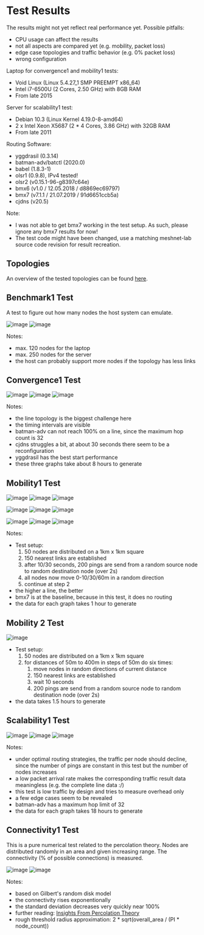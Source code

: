 # Test Results

The results might not yet reflect real performance yet. Possible pitfalls:

* CPU usage can affect the results
* not all aspects are compared yet (e.g. mobility, packet loss)
* edge case topologies and traffic behavior (e.g. 0% packet loss)
* wrong configuration

Laptop for convergence1 and mobility1 tests:

* Void Linux (Linux 5.4.27_1 SMP PREEMPT x86_64)
* Intel i7-6500U (2 Cores, 2.50 GHz) with 8GB RAM
* From late 2015

Server for scalability1 test:

* Debian 10.3 (Linux Kernel 4.19.0-8-amd64)
* 2 x Intel Xeon X5687 (2 * 4 Cores, 3.86 GHz) with 32GB RAM
* From late 2011

Routing Software:

* yggdrasil (0.3.14)
* batman-adv/batctl (2020.0)
* babel (1.8.3-1)
* olsr1 (0.9.8), IPv4 tested!
* olsr2 (v0.15.1-96-g8397c64e)
* bmx6 (v1.0 / 12.05.2018 / d8869ec69797)
* bmx7 (v7.1.1 / 21.07.2019 / 91d6651ccb5a)
* cjdns (v20.5)

Note:
* I was not able to get bmx7 working in the test setup. As such, please ignore any bmx7 results for now!
* The test code might have been changed, use a matching meshnet-lab source code revision for result recreation.

## Topologies

An overview of the tested topologies can be found [here](../data/README.md).


## Benchmark1 Test

A test to figure out how many nodes the host system can emulate.

![image](laptop/benchmark1/1_benchmark1.png)
![image](server/benchmark1/1_benchmark1.png)

Notes:

- max. 120 nodes for the laptop
- max. 250 nodes for the server
- the host can probably support more nodes if the topology has less links

## Convergence1 Test

![image](laptop/convergence1/1_convergence1-line.png)
![image](laptop/convergence1/1_convergence1-rtree.png)
![image](laptop/convergence1/1_convergence1-grid4.png)

Notes:

- the line topology is the biggest challenge here
- the timing intervals are visible
- batman-adv can not reach 100% on a line, since the maximum hop count is 32
- cjdns struggles a bit, at about 30 seconds there seem to be a reconfiguration
- yggdrasil has the best start performance
- these three graphs take about 8 hours to generate

## Mobility1 Test

![image](laptop/mobility1/1_mobility1-10-10.png)
![image](laptop/mobility1/1_mobility1-10-30.png)
![image](laptop/mobility1/1_mobility1-10-60.png)

![image](laptop/mobility1/1_mobility1-30-10.png)
![image](laptop/mobility1/1_mobility1-30-30.png)
![image](laptop/mobility1/1_mobility1-30-60.png)

![image](laptop/mobility1/1_mobility1-10.gif) ![image](laptop/mobility1/1_mobility1-30.gif) ![image](laptop/mobility1/1_mobility1-60.gif)

Notes:

- Test setup:
  1. 50 nodes are distributed on a 1km x 1km square
  2. 150 nearest links are established
  3. after 10/30 seconds, 200 pings are send from a random source node to random destination node (over 2s)
  4. all nodes now move 0-10/30/60m in a random direction
  5. continue at step 2
- the higher a line, the better
- bmx7 is at the baseline, because in this test, it does no routing
- the data for each graph takes 1 hour to generate

## Mobility 2 Test

![image](laptop/mobility2/1_mobility2.png)

- Test setup:
  1. 50 nodes are distributed on a 1km x 1km square
  2. for distances of 50m to 400m in steps of 50m do six times:
      1. move nodes in random directions of current distance
      2. 150 nearest links are established
      3. wait 10 seconds
      4. 200 pings are send from a random source node to random destination node (over 2s)
- the data takes 1.5 hours to generate

## Scalability1 Test

![image](server/scalability1/1_scalability1-grid4.png)
![image](server/scalability1/1_scalability1-line.png)
![image](server/scalability1/1_scalability1-rtree.png)

Notes:

- under optimal routing strategies, the traffic per node should decline, since the number of pings are constant in this test but the number of nodes increases
- a low packet arrival rate makes the corresponding traffic result data meaningless (e.g. the complete line data :/)
- this test is low traffic by design and tries to measure overhead only
- a few edge cases seem to be revealed
- batman-adv has a maximum hop limit of 32
- the data for each graph takes 18 hours to generate

## Connectivity1 Test

This is a pure numerical test related to the percolation theory. Nodes are distributed randomly in an area and given increasing range. The connectivity (% of possible connections) is measured.

![image](laptop/connectivity1/connectivity1.png)
![image](laptop/connectivity1/connectivity1_sd.png)

Notes:

- based on Gilbert's random disk model
- the connectivity rises exponentionally
- the standard deviation decreases very quickly near 100%
- further reading: [Insights From Percolation Theory](https://inthemesh.com/archive/from-mocha-to-mesh-insights-from-percolation-theory/)
- rough threshold radius approximation: 2 * sqrt(overall_area / (PI * node_count))
